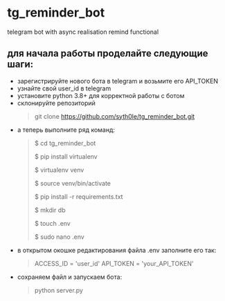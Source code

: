 # tg_reminder_bot
telegram bot with async realisation remind functional

## для начала работы проделайте следующие шаги:
* зарегистрируйте нового бота в telegram и возьмите его API_TOKEN 
* узнайте свой user_id в telegram
* установите python 3.8+ для корректной работы с ботом
* склонируйте репозиторий
  > git clone https://github.com/syth0le/tg_reminder_bot.git
* а теперь выполните ряд команд:
    >$ cd tg_reminder_bot
    > 
    >$ pip install virtualenv
    > 
    >$ virtualenv venv
    > 
    >$ source venv/bin/activate
    > 
    >$ pip install -r requirements.txt
    > 
    >$ mkdir db
    >
    >$ touch .env
    > 
    >$ sudo nano .env
* в открытом окошке редактирования файла .env заполните его так:
    > ACCESS_ID = 'user_id'
    > API_TOKEN = 'your_API_TOKEN'
* сохраняем файл и запускаем бота:
    > python server.py